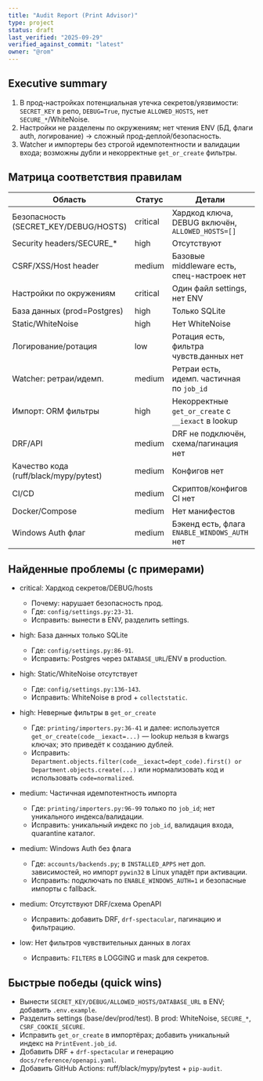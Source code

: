 ```yaml
---
title: "Audit Report (Print Advisor)"
type: project
status: draft
last_verified: "2025-09-29"
verified_against_commit: "latest"
owner: "@rom"
---
```


## Executive summary

1) В прод-настройках потенциальная утечка секретов/уязвимости: `SECRET_KEY` в репо, `DEBUG=True`, пустые `ALLOWED_HOSTS`, нет `SECURE_*`/WhiteNoise.
2) Настройки не разделены по окружениям; нет чтения ENV (БД, флаги auth, логирование) → сложный прод-деплой/безопасность.
3) Watcher и импортеры без строгой идемпотентности и валидации входа; возможны дубли и некорректные `get_or_create` фильтры.

## Матрица соответствия правилам

| Область | Статус | Детали | Ссылка |
| --- | --- | --- | --- |
| Безопасность (SECRET_KEY/DEBUG/HOSTS) | critical | Хардкод ключа, DEBUG включён, `ALLOWED_HOSTS=[]` | `config/settings.py:23-31` |
| Security headers/SECURE_* | high | Отсутствуют | `config/settings.py` |
| CSRF/XSS/Host header | medium | Базовые middleware есть, спец-настроек нет | `config/settings.py:52-60` |
| Настройки по окружениям | critical | Один файл settings, нет ENV | `config/settings.py` |
| База данных (prod=Postgres) | high | Только SQLite | `config/settings.py:86-91` |
| Static/WhiteNoise | high | Нет WhiteNoise | `config/settings.py:136-143` |
| Логирование/ротация | low | Ротация есть, фильтра чувств.данных нет | `config/logging.py` |
| Watcher: ретраи/идемп. | medium | Ретраи есть, идемп. частичная по `job_id` | `printing/print_events_watcher.py`, `printing/importers.py` |
| Импорт: ORM фильтры | high | Некорректные `get_or_create` с `__iexact` в lookup | `printing/importers.py:36-41, 120-126, 129-136` |
| DRF/API | medium | DRF не подключён, схема/пагинация нет | `INSTALLED_APPS` |
| Качество кода (ruff/black/mypy/pytest) | medium | Конфигов нет | repo |
| CI/CD | medium | Скриптов/конфигов CI нет | repo |
| Docker/Compose | medium | Нет манифестов | repo |
| Windows Auth флаг | medium | Бэкенд есть, флага `ENABLE_WINDOWS_AUTH` нет | `accounts/backends.py`, `config/settings.py` |

## Найденные проблемы (с примерами)

- critical: Хардкод секретов/DEBUG/hosts
  - Почему: нарушает безопасность прод.
  - Где: `config/settings.py:23-31`.
  - Исправить: вынести в ENV, разделить settings.

- high: База данных только SQLite
  - Где: `config/settings.py:86-91`.
  - Исправить: Postgres через `DATABASE_URL`/ENV в production.

- high: Static/WhiteNoise отсутствует
  - Где: `config/settings.py:136-143`.
  - Исправить: WhiteNoise в prod + `collectstatic`.

- high: Неверные фильтры в `get_or_create`
  - Где: `printing/importers.py:36-41` и далее: используется `get_or_create(code__iexact=...)` — lookup нельзя в kwargs ключах; это приведёт к созданию дублей.
  - Исправить: `Department.objects.filter(code__iexact=dept_code).first() or Department.objects.create(...)` или нормализовать код и использовать `code=normalized`.

- medium: Частичная идемпотентность импорта
  - Где: `printing/importers.py:96-99` только по `job_id`; нет уникального индекса/валидации.
  - Исправить: уникальный индекс по `job_id`, валидация входа, quarantine каталог.

- medium: Windows Auth без флага
  - Где: `accounts/backends.py`; в `INSTALLED_APPS` нет доп. зависимостей, но импорт `pywin32` в Linux упадёт при активации.
  - Исправить: подключать по `ENABLE_WINDOWS_AUTH=1` и безопасные импорты с fallback.

- medium: Отсутствуют DRF/схема OpenAPI
  - Исправить: добавить DRF, `drf-spectacular`, пагинацию и фильтрацию.

- low: Нет фильтров чувствительных данных в логах
  - Исправить: `FILTERS` в LOGGING и mask для секретов.

## Быстрые победы (quick wins)

- Вынести `SECRET_KEY/DEBUG/ALLOWED_HOSTS/DATABASE_URL` в ENV; добавить `.env.example`.
- Разделить settings (base/dev/prod/test). В prod: WhiteNoise, `SECURE_*`, `CSRF_COOKIE_SECURE`.
- Исправить `get_or_create` в импортёрах; добавить уникальный индекс на `PrintEvent.job_id`.
- Добавить DRF + `drf-spectacular` и генерацию `docs/reference/openapi.yaml`.
- Добавить GitHub Actions: ruff/black/mypy/pytest + `pip-audit`.


